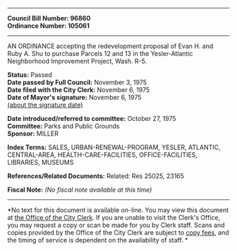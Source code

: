 * * * * *  
  
**Council Bill Number: [](#h0)[](#h2)96860**   
**Ordinance Number: 105061**  
  
* * * * *  
  
AN ORDINANCE accepting the redevelopment proposal of Evan H. and Ruby A. Shu to purchase Parcels 12 and 13 in the Yesler-Atlantic Neighborhood Improvement Project, Wash. R-5.  
  
**Status:** Passed   
**Date passed by Full Council:** November 3, 1975   
**Date filed with the City Clerk:** November 6, 1975   
**Date of Mayor's signature:** November 6, 1975   
[(about the signature date)](/~public/approvaldate.htm)   
  
  
**Date introduced/referred to committee:** October 27, 1975   
**Committee:** Parks and Public Grounds   
**Sponsor:** MILLER   
  
**Index Terms:** SALES, URBAN-RENEWAL-PROGRAM, YESLER, ATLANTIC, CENTRAL-AREA, HEALTH-CARE-FACILITIES, OFFICE-FACILITIES, LIBRARIES, MUSEUMS  
  
**References/Related Documents:** Related: Res 25025, 23165  
  
**Fiscal Note:** *(No fiscal note available at this time)*  
  
* * * * *  
  
*No text for this document is available on-line. You may view this document at [the Office of the City Clerk](http://www.seattle.gov/leg/clerk/contactUs.htm). If you are unable to visit the Clerk's Office, you may request a copy or scan be made for you by Clerk staff. Scans and copies provided by the Office of the City Clerk are subject to [copy fees](http://clerk.seattle.gov/~public/clerkfees.htm), and the timing of service is dependent on the availability of staff. *  
  
  
